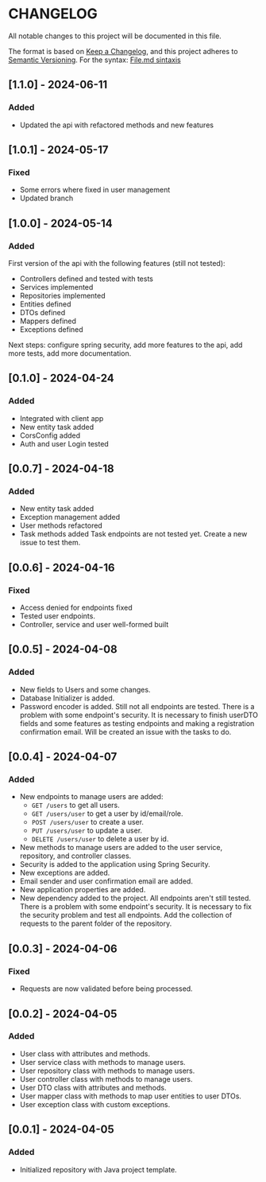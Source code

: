# CHANGELOG

All notable changes to this project will be documented in this file.

The format is based on [Keep a Changelog](https://keepachangelog.com/en/1.1.0/),
and this project adheres to [Semantic Versioning](https://semver.org/spec/v2.0.0.html).
For the
syntax: [File.md sintaxis](https://docs.github.com/es/get-started/writing-on-github/getting-started-with-writing-and-formatting-on-github/basic-writing-and-formatting-syntax)

## [1.1.0] - 2024-06-11

### Added

- Updated the api with refactored methods and new features

## [1.0.1] - 2024-05-17

### Fixed

- Some errors where fixed in user management
- Updated branch

## [1.0.0] - 2024-05-14

### Added

First version of the api with the following features (still not tested):

- Controllers defined and tested with tests
- Services implemented
- Repositories implemented
- Entities defined
- DTOs defined
- Mappers defined
- Exceptions defined

Next steps: configure spring security, add more features to the api, add more tests, add more documentation.

## [0.1.0] - 2024-04-24

### Added

- Integrated with client app
- New entity task added
- CorsConfig added
- Auth and user Login tested

## [0.0.7] - 2024-04-18

### Added

- New entity task added
- Exception management added
- User methods refactored
- Task methods added
  Task endpoints are not tested yet. Create a new issue to test them.

## [0.0.6] - 2024-04-16

### Fixed

- Access denied for endpoints fixed
- Tested user endpoints.
- Controller, service and user well-formed built

## [0.0.5] - 2024-04-08

### Added

- New fields to Users and some changes.
- Database Initializer is added.
- Password encoder is added.
  Still not all endpoints are tested. There is a problem with some endpoint's security.
  It is necessary to finish userDTO fields and some features as testing endpoints and making a registration confirmation
  email.
  Will be created an issue with the tasks to do.

## [0.0.4] - 2024-04-07

### Added

- New endpoints to manage users are added:
    - `GET /users` to get all users.
    - `GET /users/user` to get a user by id/email/role.
    - `POST /users/user` to create a user.
    - `PUT /users/user` to update a user.
    - `DELETE /users/user` to delete a user by id.
- New methods to manage users are added to the user service, repository, and controller classes.
- Security is added to the application using Spring Security.
- New exceptions are added.
- Email sender and user confirmation email are added.
- New application properties are added.
- New dependency added to the project.
  All endpoints aren't still tested. There is a problem with some endpoint's security.
  It is necessary to fix the security problem and test all endpoints.
  Add the collection of requests to the parent folder of the repository.

## [0.0.3] - 2024-04-06

### Fixed

- Requests are now validated before being processed.

## [0.0.2] - 2024-04-05

### Added

- User class with attributes and methods.
- User service class with methods to manage users.
- User repository class with methods to manage users.
- User controller class with methods to manage users.
- User DTO class with attributes and methods.
- User mapper class with methods to map user entities to user DTOs.
- User exception class with custom exceptions.

## [0.0.1] - 2024-04-05

### Added

- Initialized repository with Java project template.